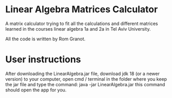 # Linear Algebra Matrices Calculator

A matrix calculator trying to fit all the calculations and different matrices learned in the courses linear algebra 1a and 2a in Tel Aviv University.

All the code is written by Rom Granot.





# User instructions
After downloading the LinearAlgebra.jar file, download jdk 18 (or a newer version) to your computer, open cmd / terminal
in the folder where you keep the jar file and type the command: java -jar LinearAlgebra.jar
this command should open the app for you.
